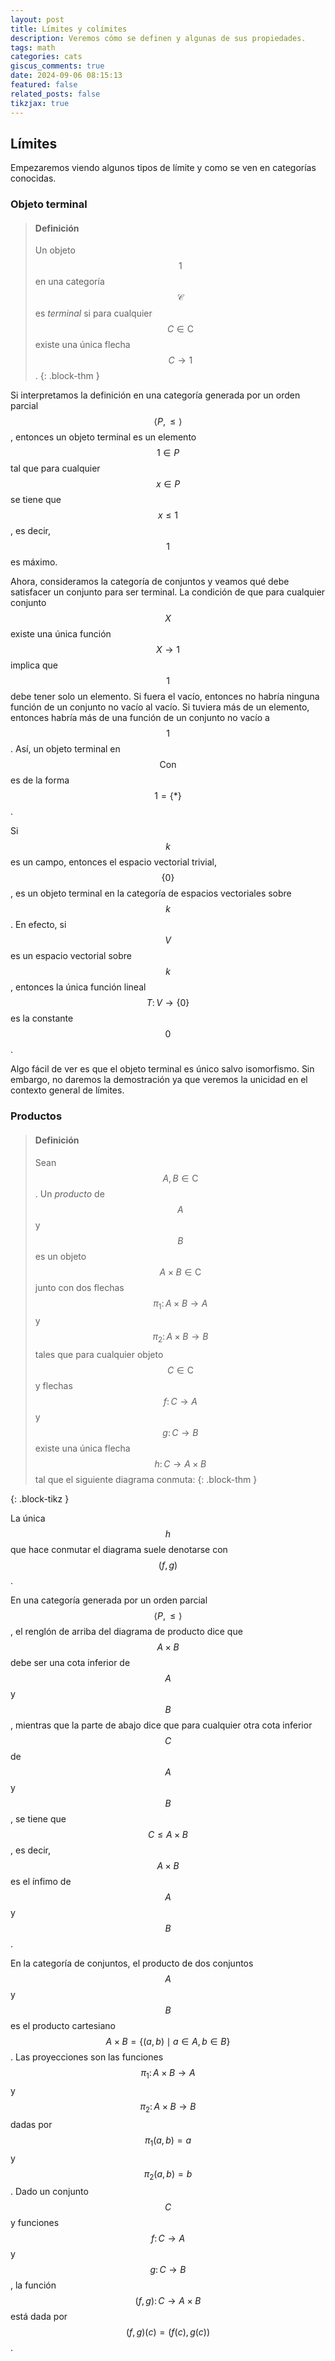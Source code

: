 ```yaml
---
layout: post
title: Límites y colímites
description: Veremos cómo se definen y algunas de sus propiedades.
tags: math
categories: cats
giscus_comments: true
date: 2024-09-06 08:15:13
featured: false
related_posts: false
tikzjax: true
---
```


## Límites

Empezaremos viendo algunos tipos de límite y como se ven en categorías
conocidas.


### Objeto terminal

> #### Definición
> Un objeto $$1$$ en una categoría $$\mathcal{C}$$ es *terminal* si para
> cualquier $$C\in\mathsf{C}$$ existe una única flecha $$C\to 1$$.
{: .block-thm }

Si interpretamos la definición en una categoría generada por un orden parcial
$$\langle P,\leq\rangle$$, entonces un objeto terminal es un elemento $$1\in P$$
tal que para cualquier $$x\in P$$ se tiene que $$x\leq 1$$, es decir, $$1$$ es
máximo.

Ahora, consideramos la categoría de conjuntos y veamos qué debe satisfacer un
conjunto para ser terminal. La condición de que para cualquier conjunto $$X$$
existe una única función $$X\to 1$$ implica que $$1$$ debe tener solo un
elemento. Si fuera el vacío, entonces no habría ninguna función de un conjunto
no vacío al vacío. Si tuviera más de un elemento, entonces habría más de una
función de un conjunto no vacío a $$1$$. Así, un objeto terminal en
$$\mathsf{Con}$$ es de la forma $$1=\{*\}$$.

Si $$k$$ es un campo, entonces el espacio vectorial trivial, $$\{0\}$$, es un
objeto terminal en la categoría de espacios vectoriales sobre $$k$$. En efecto,
si $$V$$ es un espacio vectorial sobre $$k$$, entonces la única función lineal
$$T\colon V\to\{0\}$$ es la constante $$0$$.

Algo fácil de ver es que el objeto terminal es único salvo isomorfismo. Sin
embargo, no daremos la demostración ya que veremos la unicidad en el contexto
general de límites.


### Productos

> #### Definición
> Sean $$A,B\in\mathsf{C}$$. Un *producto* de $$A$$ y $$B$$ es un objeto
> $$A\times B\in\mathsf{C}$$ junto con dos flechas 
> $$\pi_1\colon A\times B\to A$$ y $$\pi_2\colon A\times B\to B$$ tales que para
> cualquier objeto $$C\in\mathsf{C}$$ y flechas $$f\colon C\to A$$ y 
> $$g\colon C\to B$$ existe una única flecha $$h\colon C\to A\times B$$ tal que
> el siguiente diagrama conmuta:
{: .block-thm }
> <script type="text/tikz">
>   \begin{tikzcd}
>     A & A\times B \arrow[l, "\pi_1"'] \arrow[r, "\pi_2"] & B \\
>     & C \arrow[lu, "f"] \arrow[u, "h"] \arrow[ru, "g"']
>   \end{tikzcd}
> </script>
{: .block-tikz }

La única $$h$$ que hace conmutar el diagrama suele denotarse con $$(f,g)$$.

En una categoría generada por un orden parcial $$\langle P,\leq\rangle$$, el
renglón de arriba del diagrama de producto dice que $$A\times B$$ debe ser una
cota inferior de $$A$$ y $$B$$, mientras que la parte de abajo dice que para
cualquier otra cota inferior $$C$$ de $$A$$ y $$B$$, se tiene que 
$$C\leq A\times B$$, es decir, $$A\times B$$ es el ínfimo de $$A$$ y $$B$$.

En la categoría de conjuntos, el producto de dos conjuntos $$A$$ y $$B$$ es el
producto cartesiano $$A\times B=\{(a,b)\mid a\in A,b\in B\}$$. Las proyecciones
son las funciones $$\pi_1\colon A\times B\to A$$ y 
$$\pi_2\colon A\times B\to B$$ dadas por $$\pi_1(a,b)=a$$ y $$\pi_2(a,b)=b$$.
Dado un conjunto $$C$$ y funciones $$f\colon C\to A$$ y $$g\colon C\to B$$, la
función $$(f,g)\colon C\to A\times B$$ está dada por $$(f,g)(c)=(f(c),g(c))$$.


